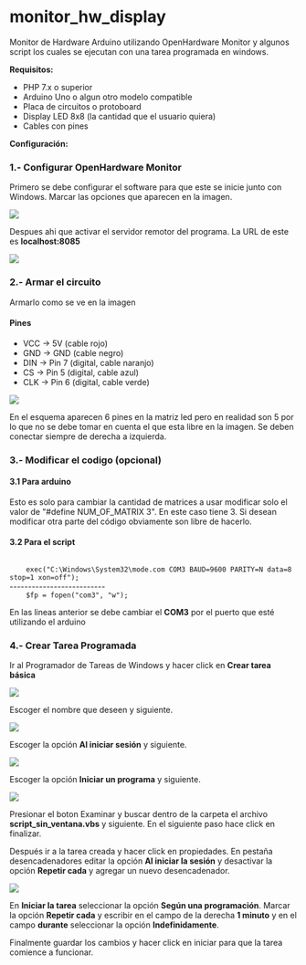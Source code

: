 # monitor_hw_display

Monitor de Hardware Arduino utilizando OpenHardware Monitor y algunos script los cuales se ejecutan con una tarea programada en windows.

<strong>Requisitos:</strong>

<ul>
	<li>PHP 7.x o superior</li>
	<li>Arduino Uno o algun otro modelo compatible</li>
	<li>Placa de circuitos o protoboard</li>
	<li>Display LED 8x8 (la cantidad que el usuario quiera)</li>
	<li>Cables con pines</li>
</ul>


<strong>Configuración:</strong>

<h3>1.- Configurar OpenHardware Monitor</h3>

Primero se debe configurar el software para que este se inicie junto con Windows. Marcar las opciones que aparecen en la imagen.

<img src="capturas/01.png">

Despues ahi que activar el servidor remotor del programa. La URL de este es <strong>localhost:8085</strong>

<img src="capturas/02.png">

<h3>2.- Armar el circuito</h3>

Armarlo como se ve en la imagen

<h4>Pines</h4>

<ul>
	<li>VCC -> 5V (cable rojo)</li>
	<li>GND -> GND (cable negro)</li>
	<li>DIN -> Pin 7 (digital, cable naranjo)</li>
	<li>CS -> Pin 5 (digital, cable azul)</li>
	<li>CLK -> Pin 6 (digital, cable verde)</li>
</ul>

<img src="capturas/03.png">

En el esquema aparecen 6 pines en la matriz led pero en realidad son 5 por lo que no se debe tomar en cuenta el que esta libre en la imagen. Se deben conectar siempre de derecha a izquierda.

<h3>3.- Modificar el codigo (opcional)</h3>

<h4>3.1 Para arduino</h4>

Esto es solo para cambiar la cantidad de matrices a usar modificar solo el valor de "#define NUM_OF_MATRIX 3". En este caso tiene 3. Si desean modificar otra parte del código obviamente son libre de hacerlo.

<h4>3.2 Para el script</h4>

<code>
	exec("C:\Windows\System32\mode.com COM3 BAUD=9600 PARITY=N data=8 stop=1 xon=off");
</code>
--------------------------
<code>
	$fp = fopen("com3", "w");
</code>

En las lineas anterior se debe cambiar el <strong>COM3</strong> por el puerto que esté utilizando el arduino


<h3>4.- Crear Tarea Programada</h3>

Ir al Programador de Tareas de Windows y hacer click en <strong>Crear tarea básica</strong>

<img src="capturas/04.PNG">

Escoger el nombre que deseen y siguiente.

<img src="capturas/05.PNG">

Escoger la opción <strong>Al iniciar sesión</strong> y siguiente.

<img src="capturas/06.PNG">

Escoger la opción <strong>Iniciar un programa</strong> y siguiente.

<img src="capturas/07.PNG">

Presionar el boton Examinar y buscar dentro de la carpeta el archivo <strong>script_sin_ventana.vbs</strong> y siguiente. En el siguiente paso hace click en finalizar.

Después ir a la tarea creada y hacer click en propiedades. En pestaña desencadenadores editar la opción <strong>Al iniciar la sesión</strong> y desactivar la opción <strong>Repetir cada</strong> y agregar un nuevo desencadenador.

<img src="capturas/08.PNG">

En <strong>Iniciar la tarea</strong> seleccionar la opción <strong>Según una programación</strong>. Marcar la opción <strong>Repetir cada</strong> y escribir en el campo de la derecha <strong>1 minuto</strong> y en el campo <strong>durante</strong> seleccionar la opción <strong>Indefinidamente</strong>.

Finalmente guardar los cambios y hacer click en iniciar para que la tarea comience a funcionar.

